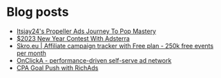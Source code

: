 # Blog posts
<!-- BLOG-POST-LIST:START -->
- [Itsjay24&#39;s Propeller Ads Journey To Pop Mastery](https://afflift.com/f/threads/itsjay24s-propeller-ads-journey-to-pop-mastery.10146/)
- [$2023 New Year Contest With Adsterra](https://afflift.com/f/threads/2023-new-year-contest-with-adsterra.10196/)
- [Skro.eu | Affiliate campaign tracker with Free plan - 250k free events per month](https://afflift.com/f/threads/skro-eu-affiliate-campaign-tracker-with-free-plan-250k-free-events-per-month.7260/)
- [OnClickA - performance-driven self-serve ad network](https://afflift.com/f/threads/onclicka-performance-driven-self-serve-ad-network.10316/)
- [CPA Goal Push with RichAds](https://afflift.com/f/threads/cpa-goal-push-with-richads.10142/)
<!-- BLOG-POST-LIST:END -->
